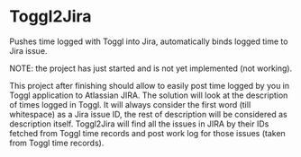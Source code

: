 # Toggl2Jira
Pushes time logged with Toggl into Jira, automatically binds logged time to Jira issue.

NOTE: the project has just started and is not yet implemented (not working).

This project after finishing should allow to easily post time logged by you in Toggl application to Atlassian JIRA. The solution will look at the description of times logged in Toggl. It will always consider the first word (till whitespace) as a Jira issue ID, the rest of description will be considered as description itself.
Toggl2Jira will find all the issues in JIRA by their IDs fetched from Toggl time records and post work log for those issues (taken from Toggl time records).
